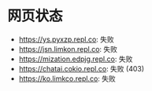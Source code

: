# 网页状态
- https://ys.pyxzp.repl.co: 失败
- https://jsn.limkon.repl.co: 失败
- https://mization.edpjg.repl.co: 失败
- https://chatai.cokio.repl.co: 失败 (403)
- https://ko.limkco.repl.co: 失败
